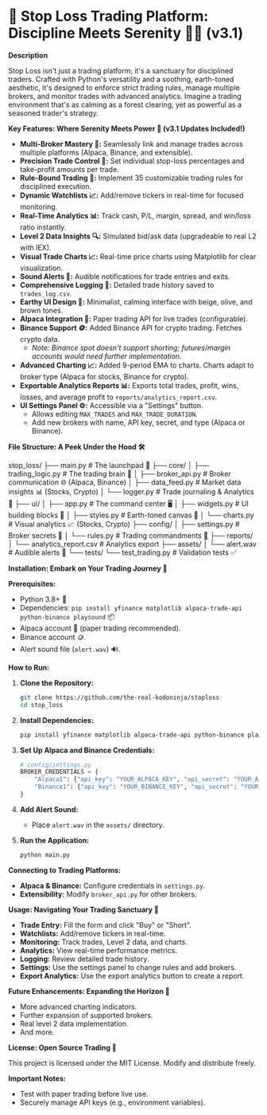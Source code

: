 # 🌿 Stop Loss Trading Platform: Discipline Meets Serenity 🧘‍♂️ (v3.1)

**Description**

Stop Loss isn't just a trading platform; it's a sanctuary for disciplined traders. Crafted with Python's versatility and a soothing, earth-toned aesthetic, it's designed to enforce strict trading rules, manage multiple brokers, and monitor trades with advanced analytics. Imagine a trading environment that's as calming as a forest clearing, yet as powerful as a seasoned trader's strategy.

**Key Features: Where Serenity Meets Power 🚀 (v3.1 Updates Included!)**

* **Multi-Broker Mastery 🤝:** Seamlessly link and manage trades across multiple platforms (Alpaca, Binance, and extensible).
* **Precision Trade Control 🎯:** Set individual stop-loss percentages and take-profit amounts per trade.
* **Rule-Bound Trading 📜:** Implement 35 customizable trading rules for disciplined execution.
* **Dynamic Watchlists 📈:** Add/remove tickers in real-time for focused monitoring.
* **Real-Time Analytics 📊:** Track cash, P/L, margin, spread, and win/loss ratio instantly.
* **Level 2 Data Insights 🔍:** Simulated bid/ask data (upgradeable to real L2 with IEX).
* **Visual Trade Charts 📈:** Real-time price charts using Matplotlib for clear visualization.
* **Sound Alerts 🔔:** Audible notifications for trade entries and exits.
* **Comprehensive Logging 📝:** Detailed trade history saved to `trades_log.csv`.
* **Earthy UI Design 🎨:** Minimalist, calming interface with beige, olive, and brown tones.
* **Alpaca Integration 🦙:** Paper trading API for live trades (configurable).
* **Binance Support 🪙:** Added Binance API for crypto trading. Fetches crypto data.
    * *Note: Binance spot doesn’t support shorting; futures/margin accounts would need further implementation.*
* **Advanced Charting 📈:** Added 9-period EMA to charts. Charts adapt to broker type (Alpaca for stocks, Binance for crypto).
* **Exportable Analytics Reports 📊:** Exports total trades, profit, wins, losses, and average profit to `reports/analytics_report.csv`.
* **UI Settings Panel ⚙️:** Accessible via a "Settings" button.
    * Allows editing `MAX_TRADES` and `MAX_TRADE_DURATION`.
    * Add new brokers with name, API key, secret, and type (Alpaca or Binance).

**File Structure: A Peek Under the Hood 🛠️**

stop_loss/
├── main.py              # The launchpad 🚀
├── core/
│   ├── trading_logic.py # The trading brain 🧠
│   ├── broker_api.py    # Broker communication 🌐 (Alpaca, Binance)
│   ├── data_feed.py     # Market data insights 📊 (Stocks, Crypto)
│   └── logger.py        # Trade journaling & Analytics 📖
├── ui/
│   ├── app.py           # The command center 🖥️
│   ├── widgets.py       # UI building blocks 🧱
│   ├── styles.py        # Earth-toned canvas 🎨
│   └── charts.py        # Visual analytics 📈 (Stocks, Crypto)
├── config/
│   ├── settings.py      # Broker secrets 🔑
│   └── rules.py         # Trading commandments 📜
├── reports/
│   └── analytics_report.csv # Analytics export
├── assets/
│   └── alert.wav        # Audible alerts 🔔
└── tests/
└── test_trading.py  # Validation tests ✅


**Installation: Embark on Your Trading Journey 🚀**

**Prerequisites:**

* Python 3.8+ 🐍
* Dependencies: `pip install yfinance matplotlib alpaca-trade-api python-binance playsound` 📦
* Alpaca account 🦙 (paper trading recommended).
* Binance account 🪙.
* Alert sound file (`alert.wav`) 🔊.

**How to Run:**

1.  **Clone the Repository:**

    ```bash
    git clone https://github.com/the-real-kodoninja/stoploss
    cd stop_loss
    ```

2.  **Install Dependencies:**

    ```bash
    pip install yfinance matplotlib alpaca-trade-api python-binance playsound
    ```

3.  **Set Up Alpaca and Binance Credentials:**

    ```python
    # config/settings.py
    BROKER_CREDENTIALS = {
        "Alpaca1": {"api_key": "YOUR_ALPACA_KEY", "api_secret": "YOUR_ALPACA_SECRET"},
        "Binance1": {"api_key": "YOUR_BINANCE_KEY", "api_secret": "YOUR_BINANCE_SECRET"}
    }
    ```

4.  **Add Alert Sound:**

    * Place `alert.wav` in the `assets/` directory.

5.  **Run the Application:**

    ```bash
    python main.py
    ```

**Connecting to Trading Platforms:**

* **Alpaca & Binance:** Configure credentials in `settings.py`.
* **Extensibility:** Modify `broker_api.py` for other brokers.

**Usage: Navigating Your Trading Sanctuary 🧭**

* **Trade Entry:** Fill the form and click "Buy" or "Short".
* **Watchlists:** Add/remove tickers in real-time.
* **Monitoring:** Track trades, Level 2 data, and charts.
* **Analytics:** View real-time performance metrics.
* **Logging:** Review detailed trade history.
* **Settings:** Use the settings panel to change rules and add brokers.
* **Export Analytics:** Use the export analytics button to create a report.

**Future Enhancements: Expanding the Horizon 🌌**

* More advanced charting indicators.
* Further expansion of supported brokers.
* Real level 2 data implementation.
* And more.

**License: Open Source Trading 📜**

This project is licensed under the MIT License. Modify and distribute freely.

**Important Notes:**

* Test with paper trading before live use.
* Securely manage API keys (e.g., environment variables).